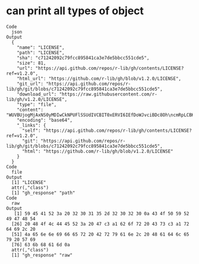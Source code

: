 # can print all types of object

    Code
      json
    Output
      {
        "name": "LICENSE",
        "path": "LICENSE",
        "sha": "c71242092c79fcc895841ca3e7de5bbcc551cde5",
        "size": 81,
        "url": "https://api.github.com/repos/r-lib/gh/contents/LICENSE?ref=v1.2.0",
        "html_url": "https://github.com/r-lib/gh/blob/v1.2.0/LICENSE",
        "git_url": "https://api.github.com/repos/r-lib/gh/git/blobs/c71242092c79fcc895841ca3e7de5bbcc551cde5",
        "download_url": "https://raw.githubusercontent.com/r-lib/gh/v1.2.0/LICENSE",
        "type": "file",
        "content": "WUVBUjogMjAxNS0yMDIwCkNPUFlSSUdIVCBIT0xERVI6IEfDoWJvciBDc8Oh\ncmRpLCBKZW5uaWZlciBCcnlhbiwgSGFkbGV5IFdpY2toYW0K\n",
        "encoding": "base64",
        "_links": {
          "self": "https://api.github.com/repos/r-lib/gh/contents/LICENSE?ref=v1.2.0",
          "git": "https://api.github.com/repos/r-lib/gh/git/blobs/c71242092c79fcc895841ca3e7de5bbcc551cde5",
          "html": "https://github.com/r-lib/gh/blob/v1.2.0/LICENSE"
        }
      } 
    Code
      file
    Output
      [1] "LICENSE"
      attr(,"class")
      [1] "gh_response" "path"       
    Code
      raw
    Output
       [1] 59 45 41 52 3a 20 32 30 31 35 2d 32 30 32 30 0a 43 4f 50 59 52 49 47 48 54
      [26] 20 48 4f 4c 44 45 52 3a 20 47 c3 a1 62 6f 72 20 43 73 c3 a1 72 64 69 2c 20
      [51] 4a 65 6e 6e 69 66 65 72 20 42 72 79 61 6e 2c 20 48 61 64 6c 65 79 20 57 69
      [76] 63 6b 68 61 6d 0a
      attr(,"class")
      [1] "gh_response" "raw"        

